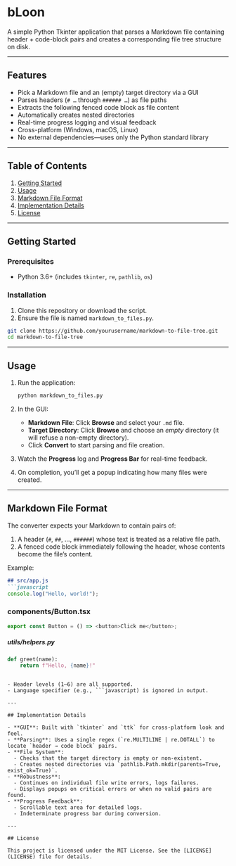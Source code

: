 # bLoon

A simple Python Tkinter application that parses a Markdown file containing header + code-block pairs and creates a corresponding file tree structure on disk.

---

## Features

- Pick a Markdown file and an (empty) target directory via a GUI  
- Parses headers (`# …` through `###### …`) as file paths  
- Extracts the following fenced code block as file content  
- Automatically creates nested directories  
- Real-time progress logging and visual feedback  
- Cross-platform (Windows, macOS, Linux)  
- No external dependencies—uses only the Python standard library  

---

## Table of Contents

1. [Getting Started](#getting-started)  
2. [Usage](#usage)  
3. [Markdown File Format](#markdown-file-format)  
4. [Implementation Details](#implementation-details)  
5. [License](#license)  

---

## Getting Started

### Prerequisites

- Python 3.6+ (includes `tkinter`, `re`, `pathlib`, `os`)  

### Installation

1. Clone this repository or download the script.  
2. Ensure the file is named `markdown_to_files.py`.

```bash
git clone https://github.com/yourusername/markdown-to-file-tree.git
cd markdown-to-file-tree
```

---

## Usage

1. Run the application:

   ```bash
   python markdown_to_files.py
   ```

2. In the GUI:

   - **Markdown File**: Click **Browse** and select your `.md` file.  
   - **Target Directory**: Click **Browse** and choose an *empty* directory (it will refuse a non-empty directory).  
   - Click **Convert** to start parsing and file creation.  

3. Watch the **Progress** log and **Progress Bar** for real-time feedback.  
4. On completion, you’ll get a popup indicating how many files were created.

---

## Markdown File Format

The converter expects your Markdown to contain pairs of:

1. A header (`#`, `##`, …, `######`) whose text is treated as a relative file path.  
2. A fenced code block immediately following the header, whose contents become the file’s content.

Example:

```markdown
## src/app.js
```javascript
console.log("Hello, world!");
```

### components/Button.tsx
```typescript
export const Button = () => <button>Click me</button>;
```

##### utils/helpers.py
```python
def greet(name):
    return f"Hello, {name}!"
```
```

- Header levels (1–6) are all supported.  
- Language specifier (e.g., ```javascript) is ignored in output.  

---

## Implementation Details

- **GUI**: Built with `tkinter` and `ttk` for cross-platform look and feel.  
- **Parsing**: Uses a single regex (`re.MULTILINE | re.DOTALL`) to locate `header → code block` pairs.  
- **File System**:  
  - Checks that the target directory is empty or non-existent.  
  - Creates nested directories via `pathlib.Path.mkdir(parents=True, exist_ok=True)`.  
- **Robustness**:  
  - Continues on individual file write errors, logs failures.  
  - Displays popups on critical errors or when no valid pairs are found.  
- **Progress Feedback**:  
  - Scrollable text area for detailed logs.  
  - Indeterminate progress bar during conversion.

---

## License

This project is licensed under the MIT License. See the [LICENSE](LICENSE) file for details.
